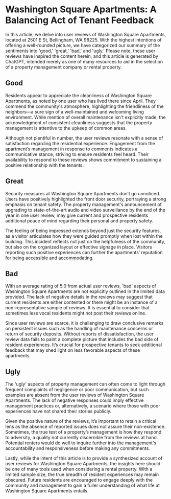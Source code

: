 # Washington Square Apartments: A Balancing Act of Tenant Feedback

In this article, we delve into user reviews of Washington Square Apartments, located at 2501 E St, Bellingham, WA 98225. With the highest intentions of offering a well-rounded picture, we have categorized our summary of the sentiments into 'good,' 'great,' 'bad,' and 'ugly.' Please note, these user reviews have inspired the content herein, and this article is generated by ChatGPT, intended merely as one of many resources to aid in the selection of a property management company or rental property.

## Good

Residents appear to appreciate the cleanliness of Washington Square Apartments, as noted by one user who has lived there since April. They commend the community's atmosphere, highlighting the friendliness of the neighbors—a sure sign of a well-maintained and welcoming living environment. While mention of overall maintenance isn't explicitly made, the acknowledgment of consistent cleanliness suggests that the property management is attentive to the upkeep of common areas.

Although not plentiful in number, the user reviews resonate with a sense of satisfaction regarding the residential experience. Engagement from the apartment’s management in response to comments indicates a communicative stance, striving to ensure residents feel heard. Their availability to respond to these reviews shows commitment to sustaining a positive relationship with the tenants.

## Great

Security measures at Washington Square Apartments don’t go unnoticed. Users have positively highlighted the front door security, portraying a strong emphasis on tenant safety. The property management's announcement of upgrading to state-of-the-art audio and video surveillance by the end of the year in one user review, may give current and prospective residents additional peace of mind regarding their personal and property safety.

The feeling of being impressed extends beyond just the security features, as a visitor articulates how they were guided promptly when lost within the building. This incident reflects not just on the helpfulness of the community, but also on the organized layout or effective signage in place. Visitors reporting such positive experiences can further the apartments’ reputation for being accessible and accommodating.

## Bad

With an average rating of 5.0 from actual user reviews, 'bad' aspects of Washington Square Apartments are not explicitly outlined in the limited data provided. The lack of negative details in the reviews may suggest that current residents are either contented or there might be an instance of a non-representative sample of reviews. It is essential to consider that sometimes less vocal residents might not post their reviews online.

Since user reviews are scarce, it is challenging to draw conclusive remarks on persistent issues such as the handling of maintenance concerns or return of security deposits. Without reports of dissatisfaction, the user review data fails to paint a complete picture that includes the bad side of resident experiences. It’s crucial for prospective tenants to seek additional feedback that may shed light on less favorable aspects of these apartments.

## Ugly

The 'ugly' aspects of property management can often come to light through frequent complaints of negligence or poor communication, but such examples are absent from the user reviews of Washington Square Apartments. The lack of negative responses could imply effective management practices or, alternatively, a scenario where those with poor experiences have not shared their stories publicly.

Given the positive nature of the reviews, it’s important to retain a critical lens as the absence of reported issues does not assure their non-existence. Sometimes, the true test of a property’s management is how they respond to adversity, a quality not currently discernible from the reviews at hand. Potential renters would do well to inquire further into the management's accountability and responsiveness before making any commitments.

Lastly, while the intent of this article is to provide a synthesized account of user reviews for Washington Square Apartments, the insights here should be one of many tools used when considering a rental property. With a limited sample size, the true breadth of resident experiences may remain obscured. Future residents are encouraged to engage deeply with the community and management to gain a fuller understanding of what life at Washington Square Apartments entails.